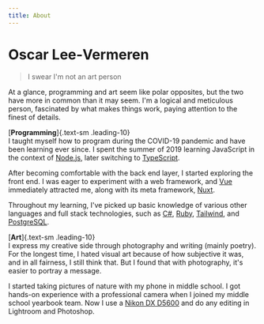 ```yaml
---
title: About
---
```


# Oscar Lee&#8209;Vermeren

> I swear I'm not an art person

At a glance, programming and art seem like polar opposites, but the two have more in common than it may seem. I'm a logical and meticulous person, fascinated by what makes things work, paying attention to the finest of details.

[**Programming**]{.text-sm .leading-10}\
I taught myself how to program during the COVID-19 pandemic and have been learning ever since. I spent the summer of 2019 learning JavaScript in the context of [Node.js][Node], later switching to [TypeScript][TS].

After becoming comfortable with the back end layer, I started exploring the front end. I was eager to experiment with a web framework, and [Vue][Vue] immediately attracted me, along with its meta framework, [Nuxt][NX].

Throughout my learning, I've picked up basic knowledge of various other languages and full stack technologies, such as [C#][C#], [Ruby][RB], [Tailwind][TW], and [PostgreSQL][PG].

[**Art**]{.text-sm .leading-10}\
I express my creative side through photography and writing (mainly poetry). For the longest time, I hated visual art because of how subjective it was, and in all fairness, I still think that. But I found that with photography, it's easier to portray a message.

I started taking pictures of nature with my phone in middle school. I got hands-on experience with a professional camera when I joined my middle school yearbook team. Now I use a [Nikon DX D5600][Nikon] and do any editing in Lightroom and Photoshop.

[Node]: https://nodejs.dev/en
[TS]: https://www.typescriptlang.org
[Vue]: https://vuejs.org
[NX]: https://nuxt.com
[TW]: https://tailwindcss.com
[PG]: https://www.postgresql.org
[C#]: https://docs.microsoft.com/en-us/dotnet/csharp
[RB]: https://www.ruby-lang.org/en

[Nikon]: https://www.nikonusa.com/en/nikon-products/product/dslr-cameras/d5600.html
